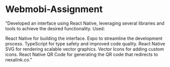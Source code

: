 # Webmobi-Assignment

"Developed an interface using React Native, leveraging several libraries and tools to achieve the desired functionality. Used:

React Native for building the interface.
Expo to streamline the development process.
TypeScript for type safety and improved code quality.
React Native SVG for rendering scalable vector graphics.
Vector Icons for adding custom icons.
React Native QR Code for generating the QR code that redirects to nexalink.co."
